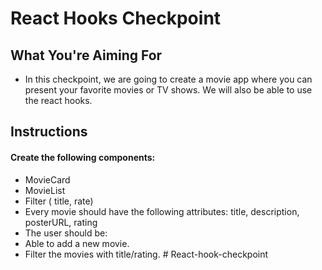 # React Hooks Checkpoint

## What You're Aiming For

- In this checkpoint, we are going to create a movie app where you can present your favorite movies or TV shows. We will also be able to use the react hooks.

## Instructions

#### Create the following components:

- MovieCard
- MovieList
- Filter ( title, rate)
- Every movie should have the following attributes: title, description, posterURL, rating
- The user should be:
- Able to add a new movie.
- Filter the movies with title/rating.
#   R e a c t - h o o k - c h e c k p o i n t  
 
